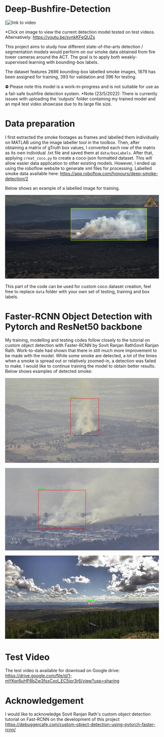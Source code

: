 # Deep-Bushfire-Detection
  [![link to video](https://youtu.be/svnkKFeQUZs)

*Click on image to view the current detection model tested on test videos. Alternatively: https://youtu.be/svnkKFeQUZs

This project aims to study how different state-of-the-arts detection / segmentation models would perform on our smoke data obtained from fire tower cameras around the ACT. The goal is to apply both weakly-supervised learning with bounding-box labels.

The dataset features 2686 bounding-box labelled smoke images, 1879 has been assigned for training, 393 for validation and 396 for testing.

⛔️ Please note this model is a work-in-progress and is not suitable for use as a fail-safe bushfire detection system.
*Note (23/5/2022): There is currently issues with uploading the 'outputs' folder containing my trained model and an mp4 test video showcase due to its large file size.

# Data preparation
I first extracted the smoke footages as frames and labelled them individually on MATLAB using the image labeller tool in the toolbox. 
Then, after obtaining a matrix of gTruth box values, I converted each row of the matrix as its own individual .txt file and saved them at `data/boxLabels`. 
After that, applying `creat_coco.py` to create a coco-json formatted dataset. 
This will allow easier data application to other existing models. 
However, I ended up using the roboflow website to generate xml files for processing. Labelled smoke data available here: https://app.roboflow.com/honours/deep-smoke-detection/2 

Below shows an example of a labelled image for training.

![Test Image](markdown_images/example2.png)




This part of the code can be used for custom coco dataset creation, feel free to replace `data` folder with your own set of testing, training and box labels. 

# Faster-RCNN Object Detection with Pytorch and ResNet50 backbone
My training, modelling and testing codes follow closely to the tutorial on custom object detection with Faster-RCNN by Sovit Ranjan RathSovit Ranjan Rath. 
Work-to-date had shown that there in still much more improvement to be made with the model. While some smoke are detected, 
a lot of the times when a smoke is spread out or relatively zoomed-in, a detection was failed to make. 
I would like to continue training the model to obtain better results. Below shows examples of detected smoke:

![Test Image2](markdown_images/Capture10.PNG)

![Test Image3](markdown_images/Capture16.PNG)

![Test Image4](markdown_images/Capture11.PNG)



# Test Video
The test video is available for download on Google drive: https://drive.google.com/file/d/1-mYKqr6uHP8bZw3fsxCxol_EC5ior3r6/view?usp=sharing

# Acknowledgement
I would like to acknowledge Sovit Ranjan Rath's custom object detection tutorial on Fast-RCNN on the development of this project https://debuggercafe.com/custom-object-detection-using-pytorch-faster-rcnn/ 
